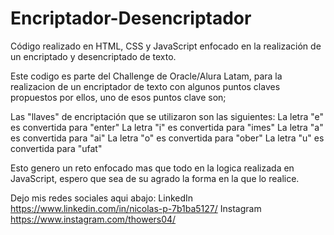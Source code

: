 # Encriptador-Desencriptador
Código realizado en HTML, CSS y JavaScript enfocado en la realización de un encriptado y desencriptado de texto.

Este codigo es parte del Challenge de Oracle/Alura Latam, para la realizacion de un encriptador de texto con algunos puntos claves propuestos por ellos, uno de esos puntos clave son;

Las "llaves" de encriptación que se utilizaron son las siguientes:
La letra "e" es convertida para "enter"
La letra "i" es convertida para "imes"
La letra "a" es convertida para "ai"
La letra "o" es convertida para "ober"
La letra "u" es convertida para "ufat"

Esto genero un reto enfocado mas que todo en la logica realizada en JavaScript, espero que sea de su agrado la forma en la que lo realice.

Dejo mis redes sociales aqui abajo:
LinkedIn https://www.linkedin.com/in/nicolas-p-7b1ba5127/
Instagram https://www.instagram.com/thowers04/
